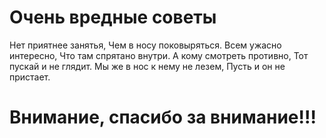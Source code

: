# Очень вредные советы
Нет приятнее занятья,
Чем в носу поковыряться.
Всем ужасно интересно,
Что там спрятано внутри.
А кому смотреть противно,
Тот пускай и не глядит.
Мы же в нос к нему не лезем,
Пусть и он не пристает.

# Внимание, спасибо за внимание!!!